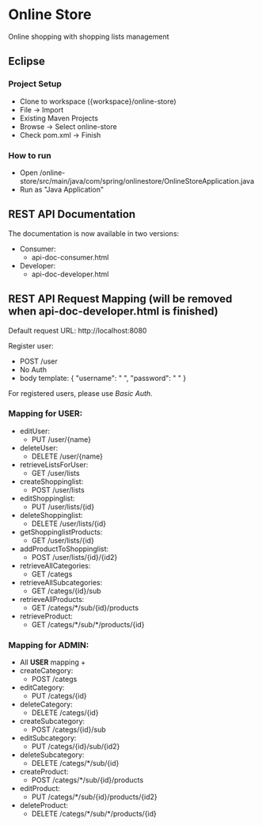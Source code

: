 # Online Store
Online shopping with shopping lists management 

## Eclipse

### Project Setup
  - Clone to workspace ({workspace}/online-store)
  - File -> Import
  - Existing Maven Projects 
  - Browse -> Select online-store
  - Check pom.xml -> Finish

### How to run
  - Open /online-store/src/main/java/com/spring/onlinestore/OnlineStoreApplication.java
  - Run as "Java Application"
 
## REST API Documentation
The documentation is now available in two versions:
- Consumer:
  - api-doc-consumer.html
- Developer:
  - api-doc-developer.html

## REST API Request Mapping (will be removed when api-doc-developer.html is finished)
Default request URL: http://localhost:8080

Register user: 
  - POST /user
  - No Auth
  - body template:
{
	"username": " ",
	"password": " "
}

For registered users, please use _Basic Auth_.

### Mapping for USER:
  - editUser: 
    - PUT /user/{name}
  - deleteUser: 
    - DELETE /user/{name}
  - retrieveListsForUser: 
    - GET /user/lists
  - createShoppinglist: 
    - POST /user/lists
  - editShoppinglist: 
    - PUT /user/lists/{id}
  - deleteShoppinglist: 
    - DELETE /user/lists/{id}
  - getShoppinglistProducts: 
    - GET /user/lists/{id}
  - addProductToShoppinglist: 
    - POST /user/lists/{id}/{id2}
  - retrieveAllCategories: 
    - GET /categs
  - retrieveAllSubcategories: 
    - GET /categs/{id}/sub
  - retrieveAllProducts: 
    - GET /categs/\*/sub/{id}/products
  - retrieveProduct: 
    - GET /categs/\*/sub/\*/products/{id}

### Mapping for ADMIN:  
  - All **USER** mapping +
  - createCategory: 
    - POST /categs
  - editCategory:
    - PUT /categs/{id}
  - deleteCategory: 
    - DELETE /categs/{id}
  - createSubcategory: 
    - POST /categs/{id}/sub
  - editSubcategory: 
    - PUT /categs/{id}/sub/{id2}
  - deleteSubcategory: 
    - DELETE /categs/\*/sub/{id}
  - createProduct: 
    - POST /categs/\*/sub/{id}/products
  - editProduct: 
    - PUT /categs/\*/sub/{id}/products/{id2}
  - deleteProduct: 
    - DELETE /categs/\*/sub/\*/products/{id}
